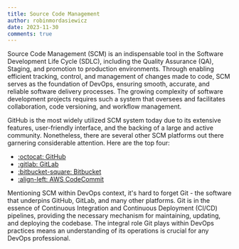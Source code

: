 ```yaml
---
title: Source Code Management
author: robinmordasiewicz
date: 2023-11-30
comments: true
---
```


Source Code Management (SCM) is an indispensable tool in the Software Development Life Cycle (SDLC), including the Quality Assurance (QA), Staging, and promotion to production environments. Through enabling efficient tracking, control, and management of changes made to code, SCM serves as the foundation of DevOps, ensuring smooth, accurate, and reliable software delivery processes. The growing complexity of software development projects requires such a system that oversees and facilitates collaboration, code versioning, and workflow management.

<!-- more -->

GitHub is the most widely utilized SCM system today due to its extensive features, user-friendly interface, and the backing of a large and active community. Nonetheless, there are several other SCM platforms out there garnering considerable attention. Here are the top four:

- [:octocat: GitHub](https://github.com/)
- [:gitlab: GitLab](https://about.gitlab.com/)
- [:bitbucket-square: Bitbucket](https://bitbucket.org/)
- [:align-left: AWS CodeCommit](https://aws.amazon.com/codecommit/)

Mentioning SCM within DevOps context, it's hard to forget Git - the software that underpins GitHub, GitLab, and many other platforms. Git is in the essence of Continuous Integration and Continuous Deployment (CI/CD) pipelines, providing the necessary mechanism for maintaining, updating, and deploying the codebase. The integral role Git plays within DevOps practices means an understanding of its operations is crucial for any DevOps professional.
